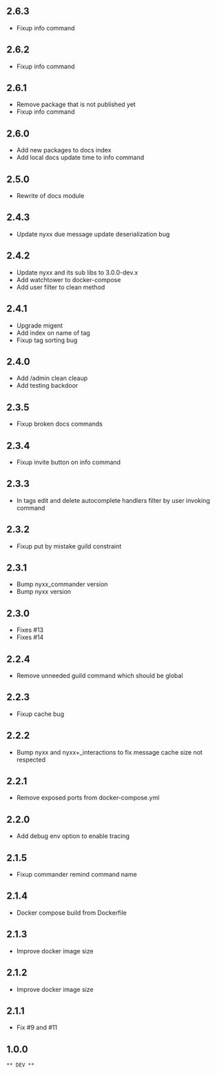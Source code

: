 ## 2.6.3

- Fixup info command

## 2.6.2

- Fixup info command

## 2.6.1

- Remove package that is not published yet
- Fixup info command

## 2.6.0

- Add new packages to docs index
- Add local docs update time to info command

## 2.5.0

- Rewrite of docs module

## 2.4.3

- Update nyxx due message update deserialization bug

## 2.4.2

- Update nyxx and its sub libs to 3.0.0-dev.x
- Add watchtower to docker-compose
- Add user filter to clean method

## 2.4.1

- Upgrade migent
- Add index on name of tag
- Fixup tag sorting bug

## 2.4.0

- Add /admin clean cleaup
- Add testing backdoor

## 2.3.5

- Fixup broken docs commands

## 2.3.4

- Fixup invite button on info command

## 2.3.3

- In tags edit and delete autocomplete handlers filter by user invoking command

## 2.3.2

- Fixup put by mistake guild constraint

## 2.3.1

- Bump nyxx_commander version
- Bump nyxx version

## 2.3.0

- Fixes #13
- Fixes #14

## 2.2.4

- Remove unneeded guild command which should be global

## 2.2.3

- Fixup cache bug

## 2.2.2

- Bump nyxx and nyxx+_interactions to fix message cache size not respected

## 2.2.1

- Remove exposed ports from docker-compose.yml

## 2.2.0

- Add debug env option to enable tracing

## 2.1.5

- Fixup commander remind command name

## 2.1.4

- Docker compose build from Dockerfile

## 2.1.3

- Improve docker image size

## 2.1.2

- Improve docker image size

## 2.1.1

- Fix #9 and #11

## 1.0.0
    ** DEV **
